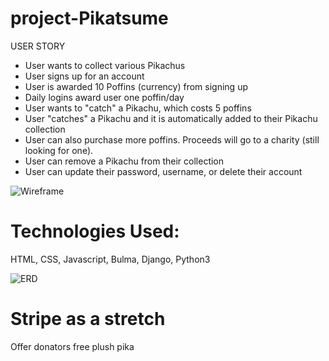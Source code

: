 # project-Pikatsume

USER STORY 
- User wants to collect various Pikachus
- User signs up for an account
- User is awarded 10 Poffins (currency) from signing up
- Daily logins award user one poffin/day
- User wants to "catch" a Pikachu, which costs 5 poffins
- User "catches" a Pikachu and it is automatically added to their Pikachu collection
- User can also purchase more poffins. Proceeds will go to a charity (still looking for one).
- User can remove a Pikachu from their collection
- User can update their password, username, or delete their account

![Wireframe](project-Pikatsume/app_demo.png)


<h1>Technologies Used:</h1>
HTML, CSS, Javascript, Bulma, Django, Python3

![ERD](project-Pikatsume/ERD.png)

<h1> Stripe as a stretch </h1>
Offer donators free plush pika
